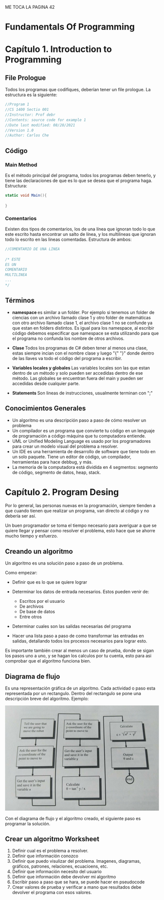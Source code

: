 ME TOCA LA PAGINA 42
###
# Fundamentals Of Programming
# Capítulo 1. Introduction to Programming 

## File Prologue
Todos los programas que codifiques, deberían tener un file prologue. La estructura es la siguiente: 
```C#
//Program 1
//CS 1400 Sectio 001
//Instructor: Prof debr
//Contents: source code for example 1
//Date last modified: 08/28/2021
//Version 1.0
//Author: Carlos Che

```

## Código 
### Main Method 
Es el método principal del programa, todos los programas deben tenerlo, y tiene las declaraciones de que es lo que se desea que el programa haga.  Estructura:  
``` c#
static void Main(){

}
```

### Comentarios
Existen dos tipos de comentarios, los de una línea que ignoran todo lo que este escrito hasta encontrar un salto de línea, y los multilineas que ignoran todo lo escrito en las lineas comentadas. Estructura de ambos:

```c#
//COMENTARIO DE UNA LINEA

/* ESTE 
ES UN 
COMENTARIO 
MULTILINEA 
...
*/

```
## Términos
* <b>namespace </b> es similar a un folder. Por ejemplo si tenemos un folder de ciencias con un archivo llamado clase 1 y otro folder de matemáticas con otro archivo llamado clase 1, el archivo clase 1 no se confunde ya que estan en folders distintos. 
Es igual para los namespace, al escribir código debemos especificar que namespace se esta utilizando para que el programa no confunda los nombre de otros archivos.

* <b>Clase </b> Todos los programas de C# deben tener al menos una clase, estas siempre incian con el nombre clase y luego "{" "}" donde dentro de las llaves va todo el código del programa a escribir. 

* <b> Variables locales y globales </b> Las variables locales son las que estan dentro de un método y solo pueden ser accedidas dentro de ese método. Las globales se encuentran fuera del main y pueden ser accedidas desde cualquier parte.

* <b>Statements </b> Son lineas de instrucciones, usualmente terminan con ";" 



## Conocimientos Generales
* Un algoritmo es una descripción paso a paso de cómo resolver un problema
* Un compilador es un programa que convierte tu código en un lenguaje de programación a código máquina que tu computadora entiende.
* UML or Unified Modeling Language es usado por los programadores para crear un modelo visual del problema a resolver.
* Un IDE es una herramienta de desarrollo de software que tiene todo en un solo paquete. Tiene un editor de código, un compilador, herramientas para hace debbug, y más.
* La memoria de la computadora está dividida en 4 segmentos: segmento de código, segmento de datos, heap, stack.

# Capítulo 2. Program Desing
Por lo general, las personas nuevas en la programación, siempre tienden a que cuando tienen que realizar un programa, van directo al código y no debería ser así.

Un buen programador se toma el tiempo necesario para averiguar a que se quiere llegar y pensar como resolver el problema, esto hace que se ahorre mucho tiempo y esfuerzo.

## Creando un algoritmo
Un algoritmo es una solución paso a paso de un problema. 

Como empezar:

* Definir que es lo que se quiere lograr
* Determinar los datos de entrada necesarios. Estos pueden venir de:
    
    * Escritos por el usuario
    * De archivos 
    * De base de datos
    * Entre otros

* Determinar cuales son las salidas necesarias del programa
* Hacer una lista paso a paso de como transformar las entradas en salidas, detallando todos los procesos necesarios para lograr esto. 

Es importante también crear al menos un caso de prueba, donde se sigan los pasos uno a uno, y se hagan los calculos por tu cuenta, esto para asi comprobar que el algoritmo funciona bien.

## Diagrama de flujo
Es una representación gráfica de un algoritmo.
Cada actividad o paso esta representada por un rectangulo. Dentro del rectangulo se pone una descripción breve del algoritmo. Ejemplo:

![Diagrama de Flujo](img/algoritmo.jpeg)

Con el diagrama de flujo y el algoritmo creado, el siguiente paso es programar la solución.

## Crear un algoritmo Worksheet
1.  Definir cual es el problema a resolver.
2.  Definir que información conozco
3.  Definir que puedo visulizar del problema. Imagenes, diagramas, gráficos, patrones, relaciones, ecuacioens, etc.
4. Definir que información necesito del usuario
5. Definir que información debe devolver mi algoritmo
6. Escribir paso a paso que se hara, se puede hacer en pseudocode
7. Crear valores de prueba y verificar a mano que resultados debe devolver el programa con esos valores.


